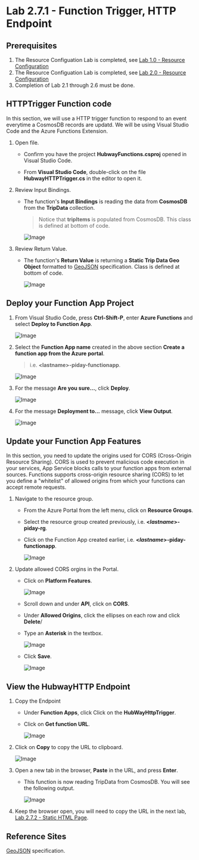 # Lab 2.7.1 - Function Trigger, HTTP Endpoint

## Prerequisites
1. The Resource Configuation Lab is completed, see [Lab 1.0 - Resource Configuration](https://github.com/Azure/IoT-Pi-Day/tree/master/Lab%201%20-%20Getting%20started%20with%20the%20Sense%20HAT/Lab%201.0%20-%20Resource%20Configuration)
2. The Resource Configuation Lab is completed, see [Lab 2.0 - Resource Configuration](https://github.com/Azure/IoT-Pi-Day/tree/master/Lab%202%20-%20Working%20with%20Hubway%20Data/Lab%202.0%20-%20Resource%20Configuration)
3. Completion of Lab 2.1 through 2.6 must be done.

## HTTPTrigger Function code

In this section, we will use a HTTP trigger function to respond to an event everytime a CosmosDB records are updatd. We will be using Visual Studio Code and the Azure Functions Extension.

1. Open file.

    - Confirm you have the project **HubwayFunctions.csproj** opened in Visual Studio Code.

    - From **Visual Studio Code**, double-click on the file **HubwayHTTPTrigger.cs** in the editor to open it.

2. Review Input Bindings.

    - The function's **Input Bindings** is reading the data from **CosmosDB** from the **TripData** collection.

        > Notice that **tripItems** is populated from CosmosDB. This class is defined at bottom of code.

        ![Image](/images/lab-2.7.1-image1.png)

3. Review Return Value.

    - The function's **Return Value** is returning a **Static Trip Data Geo Object** formatted to [GeoJSON](http://geojson.org/) specification.  Class is defined at bottom of code.

        ![Image](/images/lab-2.7.1-image2.png)  

## Deploy your Function App Project

1. From Visual Studio Code, press **Ctrl-Shift-P**, enter **Azure Functions** and select **Deploy to Function App**.

    ![Image](/images/lab-2.7.1-image3.png)  

2. Select the **Function App name** created in the above section **Create a function app from the Azure portal**.
    > i.e. **<**lastname**>-piday-functionapp**.

    ![Image](/images/lab-2.7.1-image4.png)  

3. For the message **Are you sure...**, click **Deploy**.

    ![Image](/images/lab-2.7.1-image5.png) 

4. For the message **Deployment to...** message, click **View Output**.

    ![Image](/images/lab-2.7.1-image6.png)

## Update your Function App Features
In this section, you need to update the origins used for CORS (Cross-Origin Resource Sharing). CORS is used to prevent malicious code execution in your services, App Service blocks calls to your function apps from external sources. Functions supports cross-origin resource sharing (CORS) to let you define a "whitelist" of allowed origins from which your functions can accept remote requests.

1. Navigate to the resource group.

    - From the Azure Portal from the left menu, click on **Resource Groups**.
    - Select the resource group created previously, i.e. **<*lastname*>-piday-rg**.
    - Click on the Function App created earlier, i.e. **<*lastname*>-piday-functionapp**.

        ![Image](/images/lab-2.7.1-image7.png)

2. Update allowed CORS orgins in the Portal.

    - Click on **Platform Features**.

        ![Image](/images/lab-2.7.1-image12.png) 
    
    - Scroll down and under **API**, click on **CORS**.

    - Under **Allowed Origins**, click the ellipses on each row and click **Delete**/

    - Type an **Asterisk** in the textbox.

        ![Image](/images/lab-2.7.1-image13.png)  

    - Click **Save**.

        ![Image](/images/lab-2.7.1-image14.png)  

## View the HubwayHTTP Endpoint

1. Copy the Endpoint
    - Under **Function Apps**, click Click on the **HubWayHttpTrigger**.
    
    - Click on **Get function URL**.

        ![Image](/images/lab-2.7.1-image8.png)

2. Click on **Copy** to copy the URL to clipboard.

    ![Image](/images/lab-2.7.1-image9.png) 

3. Open a new tab in the browser, **Paste** in the URL, and press **Enter**.

    - This function is now reading TripData from CosmosDB. You will see the following output.

        ![Image](/images/lab-2.7.1-image10.png) 

4. Keep the browser open, you will need to copy the URL in the next lab, [Lab 2.7.2 - Static HTML Page](https://github.com/Azure/IoT-Pi-Day/tree/master/Lab%202%20-%20Working%20with%20Hubway%20Data/Lab%202.7%20-%20Working%20with%20Azure%20Maps/Lab%202.7.2%20-%20Static%20HTML%20Page).


## Reference Sites

[GeoJSON](http://geojson.org/) specification.